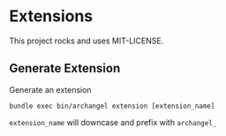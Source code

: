 # Extensions

This project rocks and uses MIT-LICENSE.

## Generate Extension

Generate an extension

```
bundle exec bin/archangel extension [extension_name]
```

`extension_name` will downcase and prefix with `archangel_`
